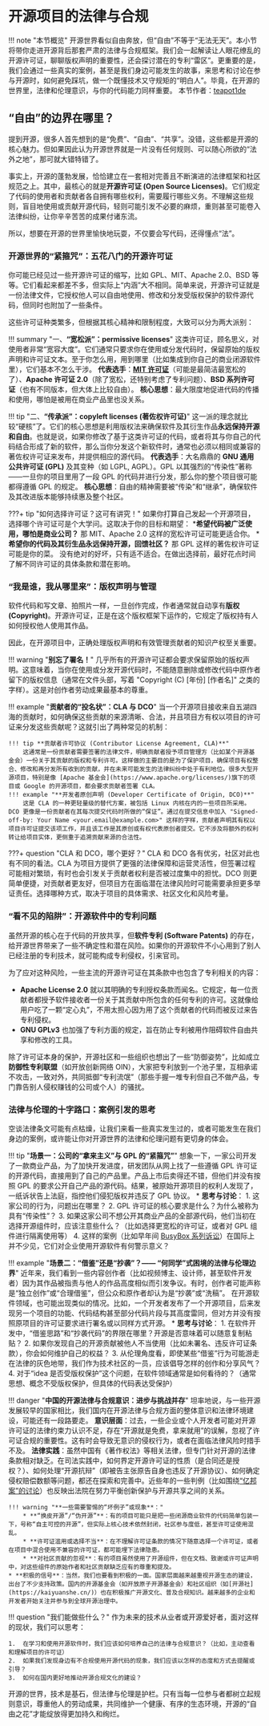 # 开源项目的法律与合规

!!! note "本节概览"
    开源世界看似自由奔放，但“自由”不等于“无法无天”。本小节将带你走进开源背后那套严肃的法律与合规框架。我们会一起解读让人眼花缭乱的开源许可证，聊聊版权声明的重要性，还会探讨潜在的专利“雷区”。更重要的是，我们会通过一些真实的案例，甚至是我们身边可能发生的故事，来思考和讨论在参与开源时，如何避免踩坑，做一个既懂技术又守规矩的“明白人”。毕竟，在开源的世界里，法律和伦理意识，与你的代码能力同样重要。
    本节作者：[teapot1de](https://github.com/teapot1de)

## “自由”的边界在哪里？

提到开源，很多人首先想到的是“免费”、“自由”、“共享”。没错，这些都是开源的核心魅力。但如果因此认为开源世界就是一片没有任何规则、可以随心所欲的“法外之地”，那可就大错特错了。

事实上，开源的蓬勃发展，恰恰建立在一套相对完善且不断演进的法律框架和社区规范之上。其中，最核心的就是**开源许可证 (Open Source Licenses)**。它们规定了代码的使用者和贡献者各自拥有哪些权利，需要履行哪些义务。不理解这些规则，盲目地使用或贡献开源代码，轻则可能引发不必要的麻烦，重则甚至可能卷入法律纠纷，让你辛辛苦苦的成果付诸东流。

所以，想要在开源的世界里愉快地玩耍，不仅要会写代码，还得懂点“法”。

### 开源世界的“紧箍咒”：五花八门的开源许可证

你可能已经见过一些开源许可证的缩写，比如 GPL、MIT、Apache 2.0、BSD 等等。它们看起来都差不多，但实际上“内涵”大不相同。简单来说，开源许可证就是一份法律文件，它授权他人可以自由地使用、修改和分发受版权保护的软件源代码，但同时也附加了一些条件。

这些许可证种类繁多，但根据其核心精神和限制程度，大致可以分为两大派别：

!!! summary "一、**“宽松派”：permissive licenses**"
    这类许可证，顾名思义，对使用者非常“宽容大度”。它们通常只要求你在使用或分发代码时，保留原始的版权声明和许可证文本。至于你怎么用，用到哪里（比如集成到你自己的商业闭源软件里），它们基本不怎么干涉。
    **代表选手**：[**MIT 许可证**](https://opensource.org/license/mit)（可能是最简洁最宽松的了）、**Apache 许可证 2.0**（除了宽松，还特别考虑了专利问题）、**BSD 系列许可证**（也有不同版本，但大体上比较自由）。
    **核心思想**：最大限度地促进代码的传播和使用，哪怕是被用在商业产品里也没关系。

!!! tip "二、**“传承派”：copyleft licenses (著佐权许可证)**"
    这一派的理念就比较“硬核”了。它们的核心思想是利用版权法来确保软件及其衍生作品**永远保持开源和自由**。也就是说，如果你修改了基于这类许可证的代码，或者将其与你自己的代码结合形成了新的软件，那么当你分发这个新软件时，通常也必须以相同或兼容的著佐权许可证来发布，并提供相应的源代码。
    **代表选手**：大名鼎鼎的 **GNU 通用公共许可证 (GPL)** 及其变种（如 LGPL, AGPL）。GPL 以其强烈的“传染性”著称——一旦你的项目里用了一段 GPL 的代码并进行分发，那么你的整个项目很可能都得遵循 GPL 的规定。
    **核心思想**：自由的精神需要被“传染”和“继承”，确保软件及其改进版本能够持续惠及整个社区。

???+ tip "如何选择许可证？这可有讲究！"
    如果你打算自己发起一个开源项目，选择哪个许可证可是个大学问。这取决于你的目标和期望：
    ***希望代码被广泛使用，哪怕是商业公司？** 那 MIT、Apache 2.0 这样的宽松许可证可能更适合你。
    *   **希望你的代码及其衍生品永远保持开源，回馈社区？** 那 GPL 这样的著佐权许可证可能是你的菜。
    没有绝对的好坏，只有适不适合。在做出选择前，最好花点时间了解不同许可证的具体条款和潜在影响。

### “我是谁，我从哪里来”：版权声明与管理

软件代码和写文章、拍照片一样，一旦创作完成，作者通常就自动享有**版权 (Copyright)**。开源许可证，正是在这个版权框架下运作的，它规定了版权持有人如何授权他人使用其作品。

因此，在开源项目中，正确处理版权声明和有效管理贡献者的知识产权至关重要。

!!! warning "**别忘了署名！**"
    几乎所有的开源许可证都会要求保留原始的版权声明。这意味着，当你在使用或分发开源代码时，不能随意删除或修改代码中原作者留下的版权信息（通常在文件头部，写着 "Copyright (C) [年份] [作者名]" 之类的字样）。这是对创作者劳动成果最基本的尊重。

!!! example "**贡献者的“投名状”：CLA 与 DCO**"
    当一个开源项目接收来自五湖四海的贡献时，如何确保这些贡献的来源清晰、合法，并且项目方有权以项目的许可证来分发这些贡献呢？这就引出了两种常见的机制：

    !!! tip **贡献者许可协议 (Contributor License Agreement, CLA)**"
        这通常是一份贡献者需要签署的法律文件，明确贡献者授予项目管理方（比如某个开源基金会）一份关于其贡献的版权和专利许可。这样做的主要目的是为了保护项目，确保项目有权整合、修改和再分发所有收到的贡献，并在未来可能发生的法律纠纷中处于有利地位。很多大型开源项目，特别是像 [Apache 基金会](https://www.apache.org/licenses/)旗下的项目或 Google 的开源项目，都会要求贡献者签署 CLA。
    !!! example "**开发者原创声明 (Developer Certificate of Origin, DCO)**"
        这是 CLA 的一种更轻量级的替代方案，被包括 Linux 内核在内的一些项目所采用。DCO 更像是一份贡献者在其每次提交代码时所做的“保证”。通过在提交信息中加入 "Signed-off-by: Your Name <your.email@example.com>" 这样的字样，贡献者声明其有权以项目许可证提交该项工作，并且该工作是其原创或有权代表原创者提交。它不涉及将额外的权利转让给项目实体，更侧重于追溯贡献来源的合法性。

???+ question "CLA 和 DCO，哪个更好？"
    CLA 和 DCO 各有优劣，社区对此也有不同的看法。CLA 为项目方提供了更强的法律保障和运营灵活性，但签署过程可能相对繁琐，有时也会引发关于贡献者权利是否被过度集中的担忧。DCO 则更简单便捷，对贡献者更友好，但项目方在面临潜在法律风险时可能需要承担更多举证责任。选择哪种方式，取决于项目的具体需求、社区文化和风险考量。

### “看不见的陷阱”：开源软件中的专利问题

虽然开源的核心在于代码的开放共享，但**软件专利 (Software Patents)** 的存在，给开源世界带来了一些不确定性和潜在风险。如果你的开源软件不小心用到了别人已经注册的专利技术，就可能构成专利侵权，引来官司。

为了应对这种风险，一些主流的开源许可证在其条款中也包含了专利相关的内容：

* **Apache License 2.0** 就以其明确的专利授权条款而闻名。它规定，每一位贡献者都授予软件接收者一份关于其贡献中所包含的任何专利的许可。这就像给用户吃了一颗“定心丸”，不用太担心因为用了这个贡献者的代码而被反过来告专利侵权。
* **GNU GPLv3** 也加强了专利方面的规定，旨在防止专利被用作阻碍软件自由共享和修改的工具。

除了许可证本身的保护，开源社区和一些组织也想出了一些“防御姿势”，比如成立**防御性专利联盟**（如开放创新网络 OIN），大家把专利放到一个池子里，互相承诺不攻击，一致对外，共同抵御“专利流氓”（那些手握一堆专利但自己不做产品，专门靠告别人侵权赚钱的公司或个人）的骚扰。

### 法律与伦理的十字路口：案例引发的思考

空谈法律条文可能有点枯燥，让我们来看一些真实发生过的，或者可能发生在我们身边的案例，或许能让你对开源世界的法律和伦理问题有更切身的体会。

!!! tip "**场景一：公司的“拿来主义”与 GPL 的“紧箍咒”**"
    想象一下，一家公司开发了一款商业产品，为了加快开发进度，研发团队从网上找了一些遵循 GPL 许可证的开源代码，直接用到了自己的产品里。产品上市后卖得还不错，但他们并没有按照 GPL 的要求公开自己产品的源代码。结果，被原始开源项目的权利人发现了，一纸诉状告上法庭，指控他们侵犯版权并违反了 GPL 协议。
    * **思考与讨论**：
        1. 这家公司的行为，问题出在哪里？
        2. GPL 许可证的核心要求是什么？为什么被称为具有“传染性”？
        3. 如果这家公司不想公开其商业产品的全部源代码，他们当初在选择开源组件时，应该注意些什么？（比如选择更宽松的许可证，或者对 GPL 组件进行隔离使用等）
        4. 这样的案例（比如早年间 [BusyBox 系列诉讼](https://en.wikipedia.org/wiki/Open_source_license_litigation)）在国际上并不少见，它们对企业使用开源软件有何警示意义？

!!! example "**场景二：“借鉴”还是“抄袭”？—— “何同学”式困境的法律与伦理边界**"
    近年来，我们看到一些内容创作者（比如视频博主、设计师，甚至软件开发者）因为其作品被指责与他人的作品高度相似而引发争议。有时，创作者可能声称是“独立创作”或“合理借鉴”，但公众和原作者却认为是“抄袭”或“洗稿”。
    在开源软件领域，也可能出现类似的情况。比如，一个开发者发布了一个开源项目，后来发现另一个项目的功能、代码结构甚至部分代码片段与其高度雷同，但对方并没有按照原项目的许可证要求进行署名或以同样方式开源。
    * **思考与讨论**：
        1. 在软件开发中，“借鉴思路”和“抄袭代码”的界限在哪里？开源是否意味着可以随意复制粘贴？
        2. 如果你发现自己的开源贡献被他人不当使用（比如未署名、违反许可证条款），你会如何维护自己的权益？
        3. 从伦理角度看，即使某些“借鉴”行为可能游走在法律的灰色地带，我们作为技术社区的一员，应该倡导怎样的创作和分享风气？
        4. 对于“idea 是否受版权保护”这个问题，在软件领域通常是如何看待的？（通常思想、概念不受版权保护，但具体的代码表达受保护）

!!! danger "**中国的开源法律与合规意识：进步与挑战并存**"
    坦率地说，与一些开源发展较早的国家相比，我们国内在开源法律与合规方面的整体意识和法律环境建设，可能还有一段路要走。
    **意识层面**：过去，一些企业或个人开发者可能对开源许可证的法律约束力认识不足，存在“开源就是免费，拿来就用”的误解，忽视了许可证合规的重要性。这有时会导致无意识的侵权行为，或者在面临法律风险时措手不及。
    **法律实践**：虽然中国有《著作权法》等相关法律，但专门针对开源的法律条款相对缺乏。在司法实践中，如何界定开源许可证的性质（是合同还是授权？）、如何处理“开源抗辩”（即被告主张原告自身也违反了开源协议）、如何确定侵权赔偿数额等问题，都还在探索和完善中。近些年的一些判例（比如围绕[“亿邦案”的讨论](https://www.openatom.org/journalism/detail/VaJxnBsfO5Zc)）也反映出法院在努力平衡创新保护与开源共享之间的关系。

    !!! warning "**一些需要警惕的“坏例子”或现象**："
        * **“换皮开源”/“伪开源”**：有的项目可能只是把一些闭源商业软件的代码简单包装一下，号称“自主可控的开源”，但实际上核心技术依然封闭，社区参与度低，甚至许可证使用混乱。
        * **许可证滥用或选择不当**：在不理解许可证条款的情况下随意选择一个许可证，或者在项目中混合使用不兼容的许可证，都可能埋下法律隐患。
        * **对社区贡献的忽视**：有的项目虽然使用了开源组件，但在文档、致谢或许可证声明中，对这些组件的原始作者和社区贡献缺乏应有的尊重和提及。
    * **积极的信号**：当然，我们也要看到积极的一面。国家层面越来越重视开源生态的建设，出台了不少支持政策。国内的开源基金会（如开放原子开源基金会）和社区组织（如[开源社](https://kaiyuanshe.cn/)）也在积极推广开源文化、普及合规知识。越来越多的企业和开发者开始关注并参与到全球开源治理中。

!!! question "我们能做些什么？"
    作为未来的技术从业者或开源爱好者，面对这样的现状，我们可以思考：

    1.  在学习和使用开源软件时，我们应该如何培养自己的法律与合规意识？（比如，主动查看和理解项目的许可证）
    2.  如果我们发现身边有不合规使用开源代码的现象，我们应该以怎样的态度和方式去提醒或引导？
    3.  如何在国内更好地推动开源合规文化的建设？

开源的世界，技术是基石，但法律与伦理是护栏。只有当每一位参与者都树立起规则意识，尊重他人的劳动成果，共同维护一个健康、有序的生态环境，开源的“自由之花”才能绽放得更加持久和绚烂。
